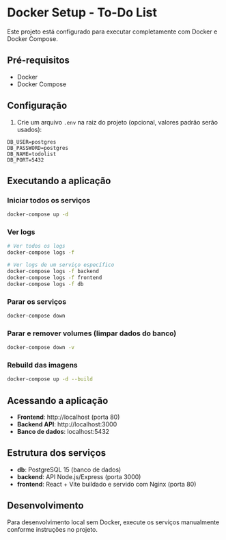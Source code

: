 # Docker Setup - To-Do List

Este projeto está configurado para executar completamente com Docker e Docker Compose.

## Pré-requisitos

- Docker
- Docker Compose

## Configuração

1. Crie um arquivo `.env` na raiz do projeto (opcional, valores padrão serão usados):

```env
DB_USER=postgres
DB_PASSWORD=postgres
DB_NAME=todolist
DB_PORT=5432
```

## Executando a aplicação

### Iniciar todos os serviços

```bash
docker-compose up -d
```

### Ver logs

```bash
# Ver todos os logs
docker-compose logs -f

# Ver logs de um serviço específico
docker-compose logs -f backend
docker-compose logs -f frontend
docker-compose logs -f db
```

### Parar os serviços

```bash
docker-compose down
```

### Parar e remover volumes (limpar dados do banco)

```bash
docker-compose down -v
```

### Rebuild das imagens

```bash
docker-compose up -d --build
```

## Acessando a aplicação

- **Frontend**: http://localhost (porta 80)
- **Backend API**: http://localhost:3000
- **Banco de dados**: localhost:5432

## Estrutura dos serviços

- **db**: PostgreSQL 15 (banco de dados)
- **backend**: API Node.js/Express (porta 3000)
- **frontend**: React + Vite buildado e servido com Nginx (porta 80)

## Desenvolvimento

Para desenvolvimento local sem Docker, execute os serviços manualmente conforme instruções no projeto.
